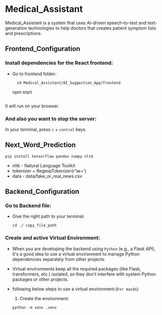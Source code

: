 # Medical_Assistant
Medical_Assistant is a system that uses AI-driven speech-to-text and text-generation technologies to help doctors that creates patient symptom lists and prescriptions.


## Frontend_Configuration

### Install dependencies for the React frontend:

* Go to frontend folder:

  ```
    cd Medical_Assistant/AI_Suggestion_App/frontend

    ```
    npm start
    ```

It will run on your browser.

### And also you want to stop the server:

In your terminal, press ```c``` + ```control``` keys.


## Next_Word_Prediction

```
pip install tensorflow pandas numpy nltk
```
* nltk - Natural Language Toolkit
* tokenizer = RegexpTokenizer(r'\w+')
* data - data/fake_or_real_news.csv


## Backend_Configuration

### Go to Backend file:

* Give the right path to your terminal:

    ```
    cd ./ copy_file_path
    ```

### Create and active Virtual Environment:

 * When you are developing the backend using ```Python``` (e.g., a Flask API), it's a good idea to use a virtual environment to manage Python dependencies separately from other projects.

 * Virtual environments keep all the required packages (like Flask, transformers, etc.) isolated, so they don't interfere with system Python packages or other projects.

 * following below steps to use a virtual environment:(```For macOs```)


    1. Create the environment:

    ```
    python -m venv .venv
    ```
